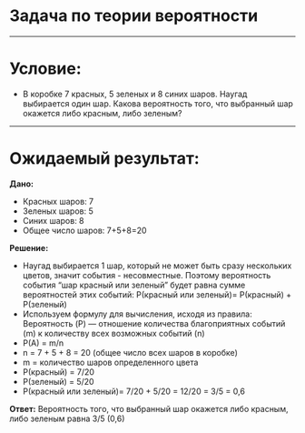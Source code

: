 # Задача по теории вероятности
___________________________________
# Условие: 
- В коробке 7 красных, 5 зеленых и 8 синих шаров. Наугад выбирается один шар. Какова вероятность того, что выбранный шар окажется либо красным, либо зеленым?
___________________________________
# Ожидаемый результат:
**Дано:**
- Красных шаров: 7
- Зеленых шаров: 5
- Синих шаров: 8
- Общее число шаров: 7+5+8=20
  
**Решение:**
- Наугад выбирается 1 шар, который не может быть сразу нескольких цветов, значит события - несовместные. Поэтому вероятность события “шар красный или зеленый” будет равна сумме вероятностей этих событий:
P(красный или зеленый)= P(красный) + P(зеленый)
- Используем формулу для вычисления, исходя из правила: Вероятность (P) — отношение количества благоприятных событий (m) к количеству всех возможных событий (n)
- P(A) = m/n 
- n = 7 + 5 + 8 = 20 (общее число всех шаров в коробке)
- m = количество шаров определенного цвета
- P(красный) = 7/20
- P(зеленый) = 5/20
- P(красный или зеленый)= 7/20 + 5/20 = 12/20 = 3/5 = 0,6
  
**Ответ:** Вероятность того, что выбранный шар окажется либо красным, либо зеленым равна 3/5 (0,6)

